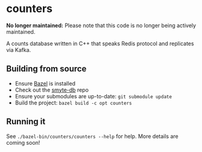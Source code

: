 # counters

**No longer maintained:** Please note that this code is no longer being actively maintained.

A counts database written in C++ that speaks Redis protocol and replicates via Kafka.

## Building from source

* Ensure [Bazel](https://www.bazel.io/) is installed
* Check out the [smyte-db](https://github.com/smyte/smyte-db) repo
* Ensure your submodules are up-to-date: `git submodule update`
* Build the project: `bazel build -c opt counters`

## Running it

See `./bazel-bin/counters/counters --help` for help. More details are coming soon!
